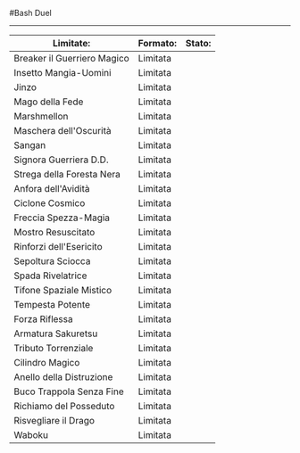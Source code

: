 #Bash Duel

---
| Limitate:                   | Formato: | Stato: |
|-----------------------------|----------|--------|
| Breaker il Guerriero Magico | Limitata |        |
| Insetto Mangia-Uomini       | Limitata |        |
| Jinzo                       | Limitata |        |
| Mago della Fede             | Limitata |        |
| Marshmellon                 | Limitata |        |
| Maschera dell'Oscurità      | Limitata |        |
| Sangan                      | Limitata |        |
| Signora Guerriera D.D.      | Limitata |        |
| Strega della Foresta Nera   | Limitata |        |
| Anfora dell'Avidità         | Limitata |        |
| Ciclone Cosmico             | Limitata |        |
| Freccia Spezza-Magia        | Limitata |        |
| Mostro Resuscitato          | Limitata |        |
| Rinforzi dell'Esericito     | Limitata |        |
| Sepoltura Sciocca           | Limitata |        |
| Spada Rivelatrice           | Limitata |        |
| Tifone Spaziale Mistico     | Limitata |        |
| Tempesta Potente            | Limitata |        |
| Forza Riflessa              | Limitata |        |
| Armatura Sakuretsu          | Limitata |        |
| Tributo Torrenziale         | Limitata |        |
| Cilindro Magico             | Limitata |        |
| Anello della Distruzione    | Limitata |        |
| Buco Trappola Senza Fine    | Limitata |        |
| Richiamo del Posseduto      | Limitata |        |
| Risvegliare il Drago        | Limitata |        |
| Waboku                      | Limitata |

